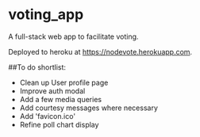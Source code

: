 # voting_app
A full-stack web app to facilitate voting.

Deployed to heroku at https://nodevote.herokuapp.com.

##To do shortlist:
- Clean up User profile page
- Improve auth modal
- Add a few media queries
- Add courtesy messages where necessary
- Add 'favicon.ico'
- Refine poll chart display
